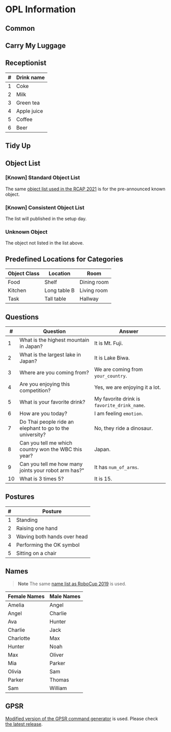 # OPL Information

## Common

## Carry My Luggage

## Receptionist

| #   | Drink name  |
| --- | ----------- |
| 1   | Coke        |
| 2   | Milk        |
| 3   | Green tea   |
| 4   | Apple juice |
| 5   | Coffee      |
| 6   | Beer        |

## Tidy Up

## Object List

### [Known] Standard Object List

The same [object list used in the RCAP 2021](https://github.com/RoboCupAtHomeJP/AtHome2021/blob/master/Data/opl_known_object_list.pdf) is for the pre-announced known object.

### [Known] Consistent Object List

The list will published in the setup day.

### Unknown Object

The object not listed in the list above.

## Predefined Locations for Categories

| Object Class | Location     | Room        |
| ------------ | ------------ | ----------- |
| Food         | Shelf        | Dining room |
| Kitchen      | Long table B | Living room |
| Task         | Tall table   | Hallway     |

## Questions

| #   | Question                                                 | Answer                                      |
| --- | -------------------------------------------------------- | ------------------------------------------- |
| 1   | What is the highest mountain in Japan?                   | It is Mt. Fuji.                             |
| 2   | What is the largest lake in Japan?                       | It is Lake Biwa.                            |
| 3   | Where are you coming from?                               | We are coming from `your_country`.          |
| 4   | Are you enjoying this competition?                       | Yes, we are enjoying it a lot.              |
| 5   | What is your favorite drink?                             | My favorite drink is `favorite_drink_name`. |
| 6   | How are you today?                                       | I am feeling `emotion`.                     |
| 7   | Do Thai people ride an elephant to go to the university? | No, they ride a dinosaur.                   |
| 8   | Can you tell me which country won the WBC this year?     | Japan.                                      |
| 9   | Can you tell me how many joints your robot arm has?"     | It has `num_of_arms`.                       |
| 10  | What is 3 times 5?                                       | It is 15.                                   |

## Postures

| #   | Posture                     |
| --- | --------------------------- |
| 1   | Standing                    |
| 2   | Raising one hand            |
| 3   | Waving both hands over head |
| 4   | Performing the OK symbol    |
| 5   | Sitting on a chair          |

## Names

> **Note**
> The same [name list as RoboCup 2019](https://github.com/RoboCupAtHome/Sydney2019/blob/master/Files/Names.pdf) is used.

| Female Names | Male Names |
| ------------ | ---------- |
| Amelia       | Angel      |
| Angel        | Charlie    |
| Ava          | Hunter     |
| Charlie      | Jack       |
| Charlotte    | Max        |
| Hunter       | Noah       |
| Max          | Oliver     |
| Mia          | Parker     |
| Olivia       | Sam        |
| Parker       | Thomas     |
| Sam          | William    |

## GPSR

[Modified version of the GPSR command generator](https://github.com/akinobu1998/GPSRCmdGen/tree/rcj-opl2023) is used. Please check [the latest release](https://github.com/akinobu1998/GPSRCmdGen/releases).
